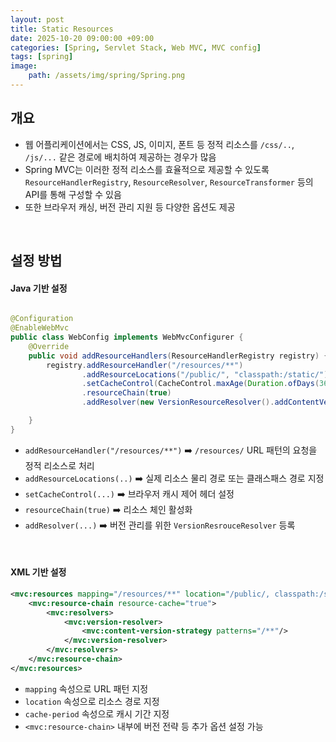 ```yaml
---
layout: post
title: Static Resources
date: 2025-10-20 09:00:00 +09:00
categories: [Spring, Servlet Stack, Web MVC, MVC config]
tags: [spring]
image:
    path: /assets/img/spring/Spring.png
---
```


## 개요

- 웹 어플리케이션에서는 CSS, JS, 이미지, 폰트 등 정적 리소스를 `/css/..`, `/js/...` 같은 경로에 배치하여 제공하는 경우가 많음
- Spring MVC는 이러한 정적 리소스를 효율적으로 제공할 수 있도록 `ResourceHandlerRegistry`, `ResourceResolver`, `ResourceTransformer` 등의 API를 통해 구성할 수 있음
- 또한 브라우저 캐싱, 버전 관리 지원 등 다양한 옵션도 제공

<br>


## 설정 방법

#### Java 기반 설정

```java

@Configuration
@EnableWebMvc
public class WebConfig implements WebMvcConfigurer {
    @Override
    public void addResourceHandlers(ResourceHandlerRegistry registry) {
        registry.addResourceHandler("/resources/**")
                .addResourceLocations("/public/", "classpath:/static/")
                .setCacheControl(CacheControl.maxAge(Duration.ofDays(365)))
                .resourceChain(true)
                .addResolver(new VersionResourceResolver().addContentVersionStrategy("/**"));

    }
}
```

- `addResourceHandler("/resources/**")` ➡️ `/resources/` URL 패턴의 요청을 정적 리소스로 처리
- `addResourceLocations(..)` ➡️ 실제 리소스 물리 경로 또는 클래스패스 경로 지정
- `setCacheControl(...)` ➡️ 브라우저 캐시 제어 헤더 설정
- `resourceChain(true)` ➡️ 리소스 체인 활성화
- `addResolver(...)` ➡️ 버전 관리를 위한 `VersionResrouceResolver` 등록

<br>

#### XML 기반 설정

```xml
<mvc:resources mapping="/resources/**" location="/public/, classpath:/static/" cache-period="31556926">
    <mvc:resource-chain resource-cache="true">
        <mvc:resolvers>
            <mvc:version-resolver>
                <mvc:content-version-strategy patterns="/**"/>
            </mvc:version-resolver>
        </mvc:resolvers>
    </mvc:resource-chain>
</mvc:resources>
```

- `mapping` 속성으로 URL 패턴 지정
- `location` 속성으로 리소스 경로 지정
- `cache-period` 속성으로 캐시 기간 지정
- `<mvc:resource-chain>` 내부에 버전 전략 등 추가 옵션 설정 가능

<br>